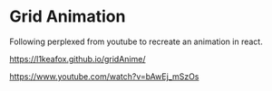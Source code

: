 # Grid Animation 

Following perplexed from youtube to recreate an animation in react.

https://l1keafox.github.io/gridAnime/

https://www.youtube.com/watch?v=bAwEj_mSzOs
